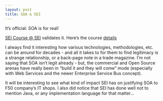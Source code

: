 ```yaml
---
layout: post
title: SOA & SEI
---
```


It’s official: SOA is for real!

[SEI Course @
SEI](http://www.sei.cmu.edu/news-at-sei/whats-new/coursesoa2.htm)
validates it. Here’s the course
[details](http://www.sei.cmu.edu/products/courses/p59.html)

I always find it interesting how various technologies, methodologies,
etc. can be around for decades - and all it takes to for them to find
legitimacy is a strange relationship, or a back-page note in a trade
magazine. I’m not saying that SOA isn’t legit already - but, the
commercial and Open Source arenas have really been in “build it and they
will come” mode (especially with Web Services and the newer Enterprise
Service Bus concept).

It will be interesting to see what kind of impact SEI has on justifying
SOA to F50 company’s IT shops. I also did notice that SEI has done well
not to mention Java, or any implementation language for that matter…
